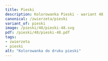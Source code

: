 ```yaml
---
title: Pieski
description: Kolorowanka Pieski - wariant 48
canonical: /zwierzeta/pieski
variant_of: pieski
image: /pieski/48/pieski-48.svg
pdf: /pieski/48/pieski-48.pdf
tags:
- zwierzeta
- pieski
alt: "Kolorowanka do druku pieski"
---
```

